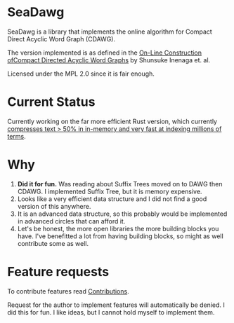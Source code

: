 # SeaDawg

SeaDawg is a library that implements the online algorithm for Compact Direct Acyclic Word Graph (CDAWG).

The version implemented is as defined in the [On-Line Construction ofCompact Directed Acyclic Word Graphs](https://str.i.kyushu-u.ac.jp/~inenaga/papers/dam-cdawg.pdf) by Shunsuke Inenaga et. al.

Licensed under the MPL 2.0 since it is fair enough.

# Current Status

Currently working on the far more efficient Rust version, which currently [compresses text > 50% in in-memory and very fast at indexing millions of terms](https://www.normansoven.com/post/obessed-with-making-a-gst-memory-efficient-part-4-indexing-100m-128-letter-words).

# Why

1. **Did it for fun.** Was reading about Suffix Trees moved on to DAWG then CDAWG. I implemented Suffix Tree, but it is memory expensive.
2. Looks like a very efficient data structure and I did not find a good version of this anywhere.
3. It is an advanced data structure, so this probably would be implemented in advanced circles that can afford it.
4. Let's be honest, the more open libraries the more building blocks you have. I've benefitted a lot from having building blocks, so might as well contribute some as well.

# Feature requests

To contribute features read [Contributions](CONTRIBUTING.md).

Request for the author to implement features will automatically be denied. I did this for fun. I like ideas, but I cannot hold myself to implement them.
